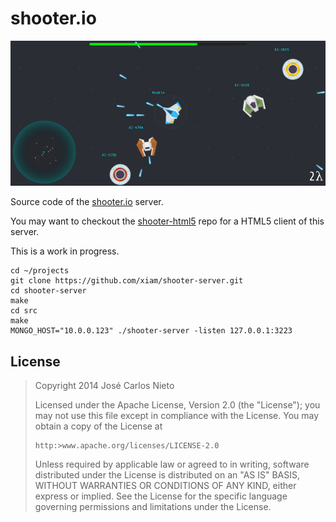 # shooter.io

![shooter](./shooter.png)

Source code of the [shooter.io][1] server.

You may want to checkout the [shooter-html5][2] repo for a HTML5 client of this
server.

This is a work in progress.

```
cd ~/projects
git clone https://github.com/xiam/shooter-server.git
cd shooter-server
make
cd src
make
MONGO_HOST="10.0.0.123" ./shooter-server -listen 127.0.0.1:3223
```

## License

> Copyright 2014 José Carlos Nieto
>
> Licensed under the Apache License, Version 2.0 (the "License");
> you may not use this file except in compliance with the License.
> You may obtain a copy of the License at
>
>     http:>www.apache.org/licenses/LICENSE-2.0
>
> Unless required by applicable law or agreed to in writing, software
> distributed under the License is distributed on an "AS IS" BASIS,
> WITHOUT WARRANTIES OR CONDITIONS OF ANY KIND, either express or implied.
> See the License for the specific language governing permissions and
> limitations under the License.

[1]: http://shooter.io
[2]: https://github.com/xiam/shooter-html5
